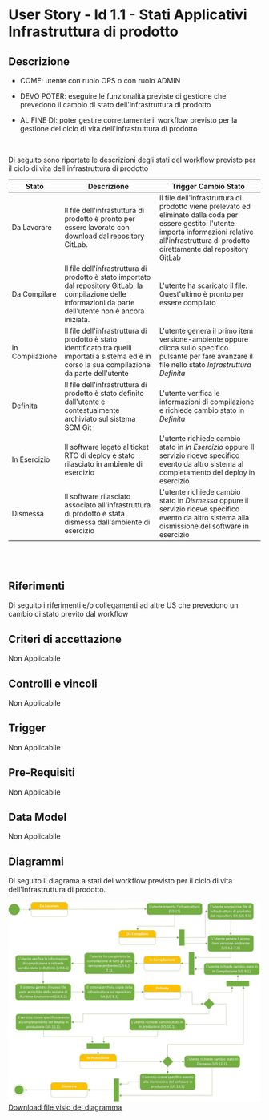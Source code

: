 # User Story - Id 1.1 - Stati Applicativi Infrastruttura di prodotto

## Descrizione

- COME: utente con ruolo OPS o con ruolo ADMIN

- DEVO POTER: eseguire le funzionalità previste di gestione che prevedono il cambio di stato dell'infrastruttura di prodotto

- AL FINE DI: poter gestire correttamente il workflow previsto per la gestione del ciclo di vita dell'infrastruttura di prodotto
  
<br />

Di seguito sono riportate le descrizioni degli stati del workflow previsto per il ciclo di vita dell'infrastruttura di prodotto
<br />

| Stato           |  Descrizione                                                                               |  Trigger Cambio Stato|
|-----------------|--------------------------------------------------------------------------------------------|-------|
| Da Lavorare    |  Il file dell'infrastuttura di prodotto è pronto per essere lavorato con download dal repository GitLab. |Il file dell'infrastruttura di prodotto viene prelevato ed eliminato dalla coda per essere gestito: l'utente importa informazioni relative all'infrastruttura di prodotto direttamente dal repository GitLab  |
| Da Compilare    |  Il file dell'infrastruttura di prodotto è stato importato dal repository GitLab, la compilazione delle informazioni da parte dell'utente non è ancora iniziata. | L'utente ha scaricato il file. Quest'ultimo è pronto per essere compilato|
| In Compilazione |  Il file dell'infrastruttura di prodotto è stato identificato tra quelli importati a sistema ed è in corso la sua compilazione da parte dell'utente   |  L'utente genera il primo item versione-ambiente oppure clicca sullo specifico pulsante per fare avanzare il file nello stato *Infrastruttura Definita* |
| Definita      | Il file dell'infrastruttura di prodotto è stato definito dall'utente e contestualmente archiviato sul sistema SCM Git  | L'utente verifica le informazioni di compilazione e richiede cambio stato in *Definita* |
| In Esercizio    | Il software legato al ticket RTC di deploy è stato rilasciato in ambiente di esercizio  | L'utente richiede cambio stato in *In Esercizio* oppure Il servizio riceve specifico evento da altro sistema al completamento del deploy in esercizio  |
| Dismessa        | Il software rilasciato associato all'infrastruttura di prodotto è stata dismessa dall'ambiente di esercizio | L'utente richiede cambio stato in *Dismessa* oppure il servizio riceve specifico evento da altro sistema alla dismissione del software in esercizio     |

<br />
<br />

## Riferimenti

Di seguito i riferimenti e/o collegamenti ad altre US che prevedono un cambio di stato previto dal workflow

## Criteri di accettazione

Non Applicabile

## Controlli e vincoli

Non Applicabile

## Trigger

Non Applicabile

## Pre-Requisiti

Non Applicabile

## Data Model

Non Applicabile

## Diagrammi

Di seguito il diagrama a stati del workflow previsto per il ciclo di vita dell'Infrastruttura di prodotto.
<br />
<br />
![Diagramma Stati](../files/diagramma_stati_applicazione_pim_1.1.jpg)
<br />
[Download file visio del diagramma](../files/diagramma_stati_applicazione_pim_1.1.vsdx)
